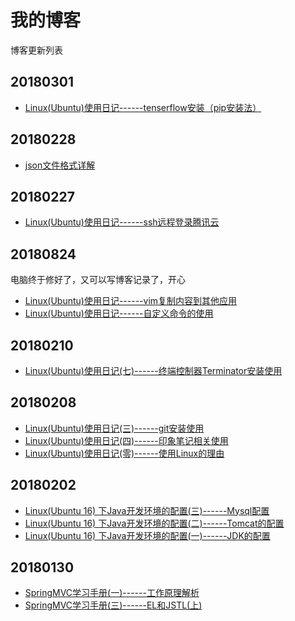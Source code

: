 # 我的博客
博客更新列表
## 20180301
- [Linux(Ubuntu)使用日记------tenserflow安装（pip安装法）](http://www.cnblogs.com/hwtblog/p/8486657.html)
## 20180228
- [json文件格式详解](http://www.cnblogs.com/hwtblog/p/8483573.html)
## 20180227
- [Linux(Ubuntu)使用日记------ssh远程登录腾讯云](http://www.cnblogs.com/hwtblog/p/8479631.html)
## 20180824
电脑终于修好了，又可以写博客记录了，开心
- [Linux(Ubuntu)使用日记------vim复制内容到其他应用](http://www.cnblogs.com/hwtblog/p/8466207.html)
- [Linux(Ubuntu)使用日记------自定义命令的使用](http://www.cnblogs.com/hwtblog/p/8466428.html)

## 20180210
- [Linux(Ubuntu)使用日记(七)------终端控制器Terminator安装使用](http://www.cnblogs.com/hwtblog/p/8438030.html)
## 20180208
- [Linux(Ubuntu)使用日记(三)------git安装使用](http://www.cnblogs.com/hwtblog/p/8431332.html)
- [Linux(Ubuntu)使用日记(四)------印象笔记相关使用](http://www.cnblogs.com/hwtblog/p/8422561.html)
- [Linux(Ubuntu)使用日记(零)------使用Linux的理由](http://www.cnblogs.com/hwtblog/p/8412767.html)
## 20180202
- [Linux(Ubuntu 16) 下Java开发环境的配置(三)------Mysql配置](http://www.cnblogs.com/hwtblog/p/8406057.html)
- [Linux(Ubuntu 16) 下Java开发环境的配置(二)------Tomcat的配置](http://www.cnblogs.com/hwtblog/p/8404579.html)
- [Linux(Ubuntu 16) 下Java开发环境的配置(一)------JDK的配置](http://www.cnblogs.com/hwtblog/p/8404473.html)

## 20180130
- [SpringMVC学习手册(一)------工作原理解析](http://www.cnblogs.com/hwtblog/p/8386614.html)
- [SpringMVC学习手册(三)------EL和JSTL(上)](http://www.cnblogs.com/hwtblog/p/8386630.html)
